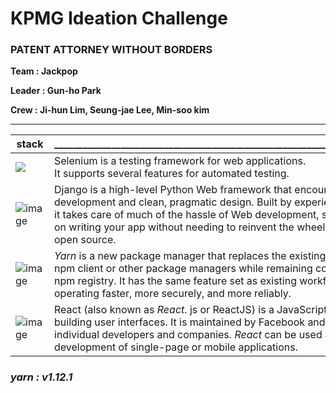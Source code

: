 # KPMG Ideation Challenge

### PATENT ATTORNEY WITHOUT BORDERS

**Team : Jackpop**

**Leader : Gun-ho Park**

**Crew : Ji-hun Lim, Seung-jae Lee, Min-soo kim** 





---





| stack                                                        | ___________________________________________________________________________ |
| ------------------------------------------------------------ | ------------------------------------------------------------ |
| <img src="https://user-images.githubusercontent.com/41619898/74603749-2a4da880-50fa-11ea-8a89-c8cb45765054.png"/> | Selenium is a testing framework for web applications. <br>It supports several features for automated testing. |
| ![image](https://user-images.githubusercontent.com/41619898/74603764-47827700-50fa-11ea-8f18-f607732853ce.png) | Django is a high-level Python Web framework that encourages rapid development and clean, pragmatic design. Built by experienced developers, it takes care of much of the hassle of Web development, so you can focus on writing your app without needing to reinvent the wheel. It’s free and open source. |
| ![image](https://user-images.githubusercontent.com/41619898/74603827-03dc3d00-50fb-11ea-9029-da4ab7141581.png) | *Yarn* is a new package manager that replaces the existing workflow for the npm client or other package managers while remaining compatible with the npm registry. It has the same feature set as existing workflows while operating faster, more securely, and more reliably. |
| ![image](https://user-images.githubusercontent.com/41619898/74603770-5537fc80-50fa-11ea-8991-4a57ad22d5a4.png) | React (also known as *React*. js or ReactJS) is a JavaScript library for building user interfaces. It is maintained by Facebook and a community of individual developers and companies. *React* can be used as a base in the development of single-page or mobile applications. |



### *yarn : v1.12.1*



##### 